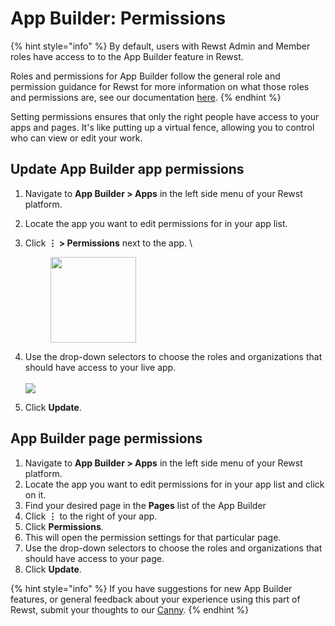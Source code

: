 # App Builder: Permissions

{% hint style="info" %}
By default, users with Rewst Admin and Member roles have access to to the App Builder feature in Rewst.

Roles and permissions for App Builder follow the general role and permission guidance for Rewst for more information on what those roles and permissions are, see our documentation [here](../../settings/roles.md).
{% endhint %}

Setting permissions ensures that only the right people have access to your apps and pages. It's like putting up a virtual fence, allowing you to control who can view or edit your work.

## Update App Builder app permissions

1. Navigate to **App Builder > Apps** in the left side menu of your Rewst platform.
2. Locate the app you want to edit permissions for in your app list.
3.  Click **⋮ > Permissions** next to the app. \


    <div align="left"><figure><img src="../../../.gitbook/assets/Screenshot 2025-08-21 at 5.20.42 PM.png" alt="" width="137"><figcaption></figcaption></figure></div>
4. Use the drop-down selectors to choose the roles and organizations that should have access to your live app.\
   \
   ![](<../../../.gitbook/assets/Screenshot 2025-08-21 at 5.36.01 PM.png>)
5. Click **Update**.

## App Builder page permissions

1. Navigate to **App Builder > Apps** in the left side menu of your Rewst platform.
2. Locate the app you want to edit permissions for in your app list and click on it.
3. Find your desired page in the **Pages** list of the App Builder
4. Click **⋮** to the right of your app.
5. Click **Permissions**.
6. This will open the permission settings for that particular page.
7. Use the drop-down selectors to choose the roles and organizations that should have access to your page.
8. Click **Update**.

{% hint style="info" %}
If you have suggestions for new App Builder features, or general feedback about your experience using this part of Rewst, submit your thoughts to our [Canny](https://rewst.canny.io/app-builder).&#x20;
{% endhint %}
